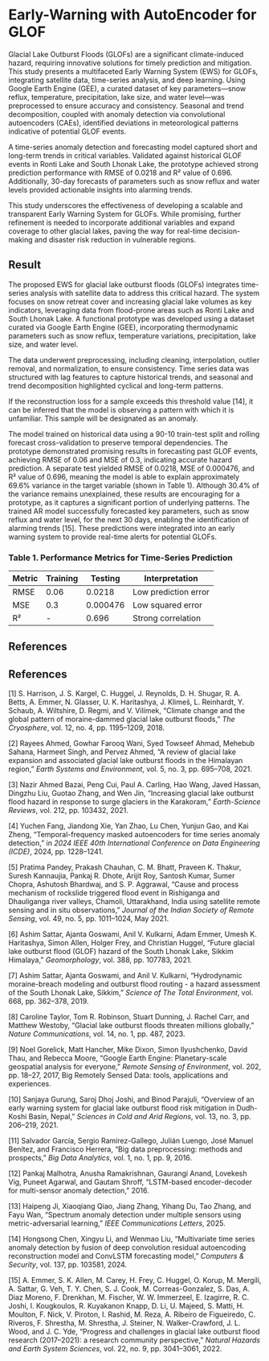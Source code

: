 # Early-Warning with AutoEncoder for GLOF

Glacial Lake Outburst Floods (GLOFs) are a significant climate-induced hazard, requiring innovative solutions for timely prediction and mitigation. This study presents a multifaceted Early Warning System (EWS) for GLOFs, integrating satellite data, time-series analysis, and deep learning. Using Google Earth Engine (GEE), a curated dataset of key parameters—snow reflux, temperature, precipitation, lake size, and water level—was preprocessed to ensure accuracy and consistency. Seasonal and trend decomposition, coupled with anomaly detection via convolutional autoencoders (CAEs), identified deviations in meteorological patterns indicative of potential GLOF events.

A time-series anomaly detection and forecasting model captured short and long-term trends in critical variables. Validated against historical GLOF events in Ronti Lake and South Lhonak Lake, the prototype achieved strong prediction performance with RMSE of 0.0218 and R² value of 0.696. Additionally, 30-day forecasts of parameters such as snow reflux and water levels provided actionable insights into alarming trends.

This study underscores the effectiveness of developing a scalable and transparent Early Warning System for GLOFs. While promising, further refinement is needed to incorporate additional variables and expand coverage to other glacial lakes, paving the way for real-time decision-making and disaster risk reduction in vulnerable regions.

## Result

The proposed EWS for glacial lake outburst floods (GLOFs) integrates time-series analysis with satellite data to address this critical hazard. The system focuses on snow retreat cover and increasing glacial lake volumes as key indicators, leveraging data from flood-prone areas such as Ronti Lake and South Lhonak Lake. A functional prototype was developed using a dataset curated via Google Earth Engine (GEE), incorporating thermodynamic parameters such as snow reflux, temperature variations, precipitation, lake size, and water level.

The data underwent preprocessing, including cleaning, interpolation, outlier removal, and normalization, to ensure consistency. Time series data was structured with lag features to capture historical trends, and seasonal and trend decomposition highlighted cyclical and long-term patterns.

If the reconstruction loss for a sample exceeds this threshold value [14], it can be inferred that the model is observing a pattern with which it is unfamiliar. This sample will be designated as an anomaly.

The model trained on historical data using a 90-10 train-test split and rolling forecast cross-validation to preserve temporal dependencies. The prototype demonstrated promising results in forecasting past GLOF events, achieving RMSE of 0.06 and MSE of 0.3, indicating accurate hazard prediction. A separate test yielded RMSE of 0.0218, MSE of 0.000476, and R² value of 0.696, meaning the model is able to explain approximately 69.6% variance in the target variable (shown in Table 1). Although 30.4% of the variance remains unexplained, these results are encouraging for a prototype, as it captures a significant portion of underlying patterns. The trained AR model successfully forecasted key parameters, such as snow reflux and water level, for the next 30 days, enabling the identification of alarming trends [15]. These predictions were integrated into an early warning system to provide real-time alerts for potential GLOFs.

### Table 1. Performance Metrics for Time-Series Prediction

| Metric   | Training | Testing  | Interpretation          |
|----------|----------|----------|-------------------------|
| RMSE     | 0.06     | 0.0218   | Low prediction error    |
| MSE      | 0.3      | 0.000476 | Low squared error       |
| R²       | -        | 0.696    | Strong correlation      |


## References
## References

[1] S. Harrison, J. S. Kargel, C. Huggel, J. Reynolds, D. H. Shugar, R. A. Betts, A. Emmer, N. Glasser, U. K. Haritashya, J. Klimeš, L. Reinhardt, Y. Schaub, A. Wiltshire, D. Regmi, and V. Vilímek, “Climate change and the global pattern of moraine-dammed glacial lake outburst floods,” *The Cryosphere*, vol. 12, no. 4, pp. 1195–1209, 2018.

[2] Rayees Ahmed, Gowhar Farooq Wani, Syed Towseef Ahmad, Mehebub Sahana, Harmeet Singh, and Pervez Ahmed, “A review of glacial lake expansion and associated glacial lake outburst floods in the Himalayan region,” *Earth Systems and Environment*, vol. 5, no. 3, pp. 695–708, 2021.

[3] Nazir Ahmed Bazai, Peng Cui, Paul A. Carling, Hao Wang, Javed Hassan, Dingzhu Liu, Guotao Zhang, and Wen Jin, “Increasing glacial lake outburst flood hazard in response to surge glaciers in the Karakoram,” *Earth-Science Reviews*, vol. 212, pp. 103432, 2021.

[4] Yuchen Fang, Jiandong Xie, Yan Zhao, Lu Chen, Yunjun Gao, and Kai Zheng, “Temporal-frequency masked autoencoders for time series anomaly detection,” in *2024 IEEE 40th International Conference on Data Engineering (ICDE)*, 2024, pp. 1228–1241.

[5] Pratima Pandey, Prakash Chauhan, C. M. Bhatt, Praveen K. Thakur, Suresh Kannaujia, Pankaj R. Dhote, Arijit Roy, Santosh Kumar, Sumer Chopra, Ashutosh Bhardwaj, and S. P. Aggrawal, “Cause and process mechanism of rockslide triggered flood event in Rishiganga and Dhauliganga river valleys, Chamoli, Uttarakhand, India using satellite remote sensing and in situ observations,” *Journal of the Indian Society of Remote Sensing*, vol. 49, no. 5, pp. 1011–1024, May 2021.

[6] Ashim Sattar, Ajanta Goswami, Anil V. Kulkarni, Adam Emmer, Umesh K. Haritashya, Simon Allen, Holger Frey, and Christian Huggel, “Future glacial lake outburst flood (GLOF) hazard of the South Lhonak Lake, Sikkim Himalaya,” *Geomorphology*, vol. 388, pp. 107783, 2021.

[7] Ashim Sattar, Ajanta Goswami, and Anil V. Kulkarni, “Hydrodynamic moraine-breach modeling and outburst flood routing - a hazard assessment of the South Lhonak Lake, Sikkim,” *Science of The Total Environment*, vol. 668, pp. 362–378, 2019.

[8] Caroline Taylor, Tom R. Robinson, Stuart Dunning, J. Rachel Carr, and Matthew Westoby, “Glacial lake outburst floods threaten millions globally,” *Nature Communications*, vol. 14, no. 1, pp. 487, 2023.

[9] Noel Gorelick, Matt Hancher, Mike Dixon, Simon Ilyushchenko, David Thau, and Rebecca Moore, “Google Earth Engine: Planetary-scale geospatial analysis for everyone,” *Remote Sensing of Environment*, vol. 202, pp. 18–27, 2017, Big Remotely Sensed Data: tools, applications and experiences.

[10] Sanjaya Gurung, Saroj Dhoj Joshi, and Binod Parajuli, “Overview of an early warning system for glacial lake outburst flood risk mitigation in Dudh-Koshi Basin, Nepal,” *Sciences in Cold and Arid Regions*, vol. 13, no. 3, pp. 206–219, 2021.

[11] Salvador García, Sergio Ramírez-Gallego, Julián Luengo, José Manuel Benítez, and Francisco Herrera, “Big data preprocessing: methods and prospects,” *Big Data Analytics*, vol. 1, no. 1, pp. 9, 2016.

[12] Pankaj Malhotra, Anusha Ramakrishnan, Gaurangi Anand, Lovekesh Vig, Puneet Agarwal, and Gautam Shroff, “LSTM-based encoder-decoder for multi-sensor anomaly detection,” 2016.

[13] Haipeng Ji, Xiaoqiang Qiao, Jiang Zhang, Yihang Du, Tao Zhang, and Fayu Wan, “Spectrum anomaly detection under multiple sensors using metric-adversarial learning,” *IEEE Communications Letters*, 2025.

[14] Hongsong Chen, Xingyu Li, and Wenmao Liu, “Multivariate time series anomaly detection by fusion of deep convolution residual autoencoding reconstruction model and ConvLSTM forecasting model,” *Computers & Security*, vol. 137, pp. 103581, 2024.

[15] A. Emmer, S. K. Allen, M. Carey, H. Frey, C. Huggel, O. Korup, M. Mergili, A. Sattar, G. Veh, T. Y. Chen, S. J. Cook, M. Correas-Gonzalez, S. Das, A. Diaz Moreno, F. Drenkhan, M. Fischer, W. W. Immerzeel, E. Izagirre, R. C. Joshi, I. Kougkoulos, R. Kuyakanon Knapp, D. Li, U. Majeed, S. Matti, H. Moulton, F. Nick, V. Piroton, I. Rashid, M. Reza, A. Ribeiro de Figueiredo, C. Riveros, F. Shrestha, M. Shrestha, J. Steiner, N. Walker-Crawford, J. L. Wood, and J. C. Yde, “Progress and challenges in glacial lake outburst flood research (2017–2021): a research community perspective,” *Natural Hazards and Earth System Sciences*, vol. 22, no. 9, pp. 3041–3061, 2022.

